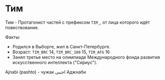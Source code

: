 # Тим

Тим - Протагонист частей с префиксом `TIM_`, от лица которого идёт повествование.

Факты:
* Родился в Выборге, жил в Санкт-Петербурге.
* Возраст: `TIM_BRC` 14, `TIM_BRC_100` 15, `TIM_AFG` 16
* Занял третье место на олимпиаде Международного фонда развития искусственного интеллекта ("Сириус").

Ajnabi (pashto) - чужак
اجنبی
Аджнаби
